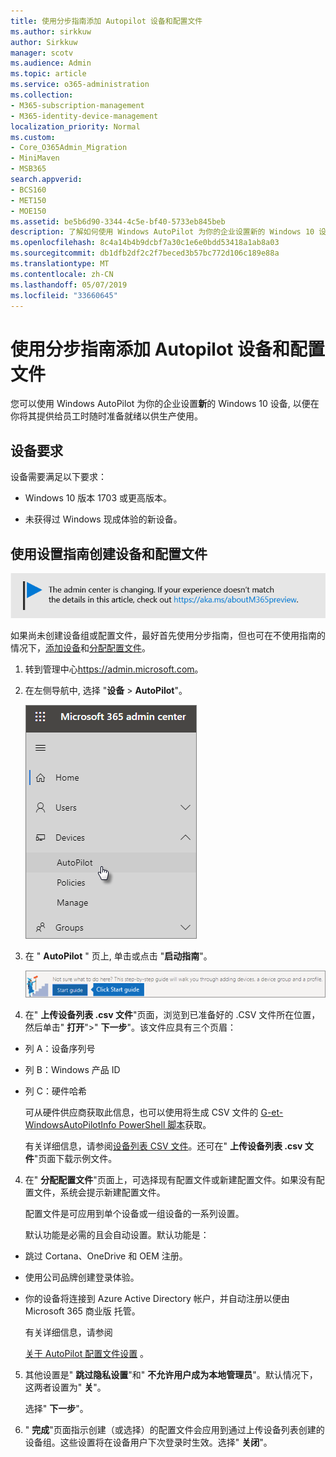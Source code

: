 ```yaml
---
title: 使用分步指南添加 Autopilot 设备和配置文件
ms.author: sirkkuw
author: Sirkkuw
manager: scotv
ms.audience: Admin
ms.topic: article
ms.service: o365-administration
ms.collection:
- M365-subscription-management
- M365-identity-device-management
localization_priority: Normal
ms.custom:
- Core_O365Admin_Migration
- MiniMaven
- MSB365
search.appverid:
- BCS160
- MET150
- MOE150
ms.assetid: be5b6d90-3344-4c5e-bf40-5733eb845beb
description: 了解如何使用 Windows AutoPilot 为你的企业设置新的 Windows 10 设备。
ms.openlocfilehash: 8c4a14b4b9dcbf7a30c1e6e0bdd53418a1ab8a03
ms.sourcegitcommit: db1dfb2df2c2f7beced3b57bc772d106c189e88a
ms.translationtype: MT
ms.contentlocale: zh-CN
ms.lasthandoff: 05/07/2019
ms.locfileid: "33660645"
---
```

# <a name="use-the-step-by-step-guide-to-add-autopilot-devices-and-profile"></a>使用分步指南添加 Autopilot 设备和配置文件

您可以使用 Windows AutoPilot 为你的企业设置**新**的 Windows 10 设备, 以便在你将其提供给员工时随时准备就绪以供生产使用。
  
## <a name="device-requirements"></a>设备要求

设备需要满足以下要求：
  
- Windows 10 版本 1703 或更高版本。
    
- 未获得过 Windows 现成体验的新设备。
    
## <a name="use-the-setup-guide-to-create-devices-and-profiles"></a>使用设置指南创建设备和配置文件

![指向的标题https://aka.ms/aboutM365preview。](media/m365admincenterchanging.png)

如果尚未创建设备组或配置文件，最好首先使用分步指南，但也可在不使用指南的情况下，[添加设备](create-and-edit-autopilot-devices.md)和[分配配置文件](create-and-edit-autopilot-profiles.md)。 
  
1. 转到管理中心<a href="https://go.microsoft.com/fwlink/p/?linkid=837890" target="_blank">https://admin.microsoft.com</a>。

2. 在左侧导航中, 选择 "**设备** \> **AutoPilot**"。

    ![在管理中心选择 "设备", 然后选择 "AutoPilot"。](media/AutoPilot.png)
  
2. 在 " **AutoPilot** " 页上, 单击或点击 "**启动指南**"。
    
    ![Click Start guide for step-by-step instructions for Autopilot.](media/31662655-d1e6-437d-87ea-c0dec5da56f7.png)
  
3. 在" **上传设备列表 .csv 文件**"页面，浏览到已准备好的 .CSV 文件所在位置，然后单击" **打开**"\>" **下一步**"。该文件应具有三个页眉：
    
  - 列 A：设备序列号
    
  - 列 B：Windows 产品 ID
    
  - 列 C：硬件哈希
    
    可从硬件供应商获取此信息，也可以使用将生成 CSV 文件的 [G-et-WindowsAutoPilotInfo PowerShell 脚本](https://www.powershellgallery.com/packages/Get-WindowsAutoPilotInfo)获取。 
    
    有关详细信息，请参阅[设备列表 CSV 文件](https://support.office.com/article/932e3676-2491-49f0-9177-d893d2f5276e)。还可在" **上传设备列表 .csv 文件**"页面下载示例文件。 
    
4. 在" **分配配置文件**"页面上，可选择现有配置文件或新建配置文件。如果没有配置文件，系统会提示新建配置文件。 
    
    配置文件是可应用到单个设备或一组设备的一系列设置。
    
    默认功能是必需的且会自动设置。默认功能是：
    
  - 跳过 Cortana、OneDrive 和 OEM 注册。
    
  - 使用公司品牌创建登录体验。
    
  - 你的设备将连接到 Azure Active Directory 帐户，并自动注册以便由 Microsoft 365 商业版 托管。
    
    有关详细信息，请参阅
    
    [关于 AutoPilot 配置文件设置](autopilot-profile-settings.md) 。 
    
5. 其他设置是" **跳过隐私设置**"和" **不允许用户成为本地管理员**"。默认情况下，这两者设置为" **关**"。 
    
    选择" **下一步**"。
    
6. " **完成**"页面指示创建（或选择）的配置文件会应用到通过上传设备列表创建的设备组。这些设置将在设备用户下次登录时生效。选择" **关闭**"。
    